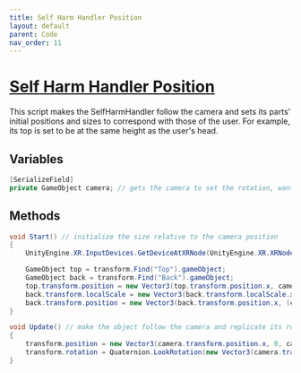 ```yaml
---
title: Self Harm Handler Position
layout: default
parent: Code
nav_order: 11
---
```


# [Self Harm Handler Position](https://github.com/joshberger5/Temptare/blob/second/Assets/SelfHarmHandlerPos.cs)
This script makes the SelfHarmHandler follow the camera and sets its parts' initial positions and sizes to correspond with those of the user. For example, its top is set to be at the same height as the user's head.

## Variables
```csharp
[SerializeField]
private GameObject camera; // gets the camera to set the rotation, wanted to get the rotation from the input device, but couldn't fix y-rotation
```

## Methods
```csharp
void Start() // initialize the size relative to the camera position
{   
    UnityEngine.XR.InputDevices.GetDeviceAtXRNode(UnityEngine.XR.XRNode.Head).TryGetFeatureValue(UnityEngine.XR.CommonUsages.devicePosition, out Vector3 cameraPos); // get the device's position

    GameObject top = transform.Find("Top").gameObject;
    GameObject back = transform.Find("Back").gameObject;
    top.transform.position = new Vector3(top.transform.position.x, cameraPos.y + 0.25f, top.transform.position.z); // set the top to be at the device's y-position
    back.transform.localScale = new Vector3(back.transform.localScale.x, cameraPos.y + 0.35f, back.transform.localScale.z); // set the back's height to be from the top's y-position down to the ground
    back.transform.position = new Vector3(back.transform.position.x, (cameraPos.y + 0.35f) / 2, back.transform.position.z); // recenter the back on the y-axis
}

void Update() // make the object follow the camera and replicate its rotation
{
    transform.position = new Vector3(camera.transform.position.x, 0, camera.transform.position.z); // make the object follow the camera
    transform.rotation = Quaternion.LookRotation(new Vector3(camera.transform.forward.x, 0, camera.transform.forward.z), Vector3.up); // make the object rotate with the camera
}
```

